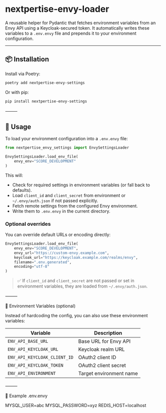 # nextpertise-envy-loader

A reusable helper for Pydantic that fetches environment variables from an Envy API using a Keycloak-secured token. It automatically writes these variables to a `.env.envy` file and prepends it to your environment configuration.

---

## 📦 Installation

Install via Poetry:

```bash
poetry add nextpertise-envy-settings
```

Or with pip:

```bash
pip install nextpertise-envy-settings
```

⸻

## 🚀 Usage

To load your environment configuration into a `.env.envy` file:

```python
from nextpertise_envy_settings import EnvySettingsLoader

EnvySettingsLoader.load_env_file(
    envy_env="SCORE_DEVELOPMENT"
)
```

This will:

- Check for required settings in environment variables (or fall back to defaults).
- Load `client_id` and `client_secret` from environment or `~/.envy/auth.json` if not passed explicitly.
- Fetch remote settings from the configured Envy environment.
- Write them to `.env.envy` in the current directory.

### Optional overrides

You can override default URLs or encoding directly:

```python
EnvySettingsLoader.load_env_file(
    envy_env="SCORE_DEVELOPMENT",
    envy_url="https://custom-envy.example.com",
    keycloak_url="https://keycloak.example.com/realms/envy",
    filename=".env.generated",
    encoding="utf-8"
)
```

> ✅ If `client_id` and `client_secret` are not passed or set in environment variables, they are loaded from `~/.envy/auth.json`.

⸻

🔧 Environment Variables (optional)

Instead of hardcoding the config, you can also use these environment variables:

| Variable                        | Description               |
|---------------------------------|---------------------------|
| `ENV_API_BASE_URL`              | Base URL for Envy API     |
| `ENV_API_KEYCLOAK_URL`          | Keycloak realm URL        |
| `ENV_API_KEYCLOAK_CLIENT_ID`    | OAuth2 client ID          |
| `ENV_API_KEYCLOAK_TOKEN`        | OAuth2 client secret      |
| `ENV_API_ENVIRONMENT`           | Target environment name   |


⸻

📁 Example .env.envy

MYSQL_USER=abc
MYSQL_PASSWORD=xyz
REDIS_HOST=localhost
